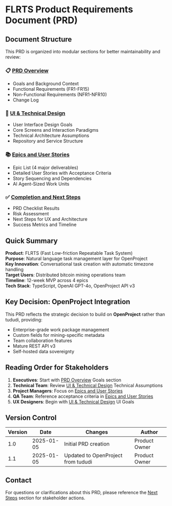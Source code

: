 # FLRTS Product Requirements Document (PRD)

## Document Structure

This PRD is organized into modular sections for better maintainability and review:

### 📋 [PRD Overview](./prd-overview.md)

- Goals and Background Context
- Functional Requirements (FR1-FR15)
- Non-Functional Requirements (NFR1-NFR10)
- Change Log

### 🎨 [UI & Technical Design](./prd-ui-technical.md)

- User Interface Design Goals
- Core Screens and Interaction Paradigms
- Technical Architecture Assumptions
- Repository and Service Structure

### 📚 [Epics and User Stories](./prd-epics.md)

- Epic List (4 major deliverables)
- Detailed User Stories with Acceptance Criteria
- Story Sequencing and Dependencies
- AI Agent-Sized Work Units

### ✅ [Completion and Next Steps](./prd-completion.md)

- PRD Checklist Results
- Risk Assessment
- Next Steps for UX and Architecture
- Success Metrics and Timeline

## Quick Summary

**Product**: FLRTS (Fast Low-friction Repeatable Task System)  
**Purpose**: Natural language task management layer for OpenProject  
**Key Innovation**: Conversational task creation with automatic timezone handling  
**Target Users**: Distributed bitcoin mining operations team  
**Timeline**: 12-week MVP across 4 epics  
**Tech Stack**: TypeScript, OpenAI GPT-4o, OpenProject API v3  

## Key Decision: OpenProject Integration

This PRD reflects the strategic decision to build on **OpenProject** rather than tududi, providing:

- Enterprise-grade work package management
- Custom fields for mining-specific metadata  
- Team collaboration features
- Mature REST API v3
- Self-hosted data sovereignty

## Reading Order for Stakeholders

1. **Executives**: Start with [PRD Overview](./prd-overview.md) Goals section
2. **Technical Team**: Review [UI & Technical Design](./prd-ui-technical.md) Technical Assumptions
3. **Project Managers**: Focus on [Epics and User Stories](./prd-epics.md)
4. **QA Team**: Reference acceptance criteria in [Epics and User Stories](./prd-epics.md)
5. **UX Designers**: Begin with [UI & Technical Design](./prd-ui-technical.md) UI Goals

## Version Control

| Version | Date | Changes | Author |
|---------|------|---------|--------|
| 1.0 | 2025-01-05 | Initial PRD creation | Product Owner |
| 1.1 | 2025-01-05 | Updated to OpenProject from tududi | Product Owner |

## Contact

For questions or clarifications about this PRD, please reference the [Next Steps](./prd-completion.md) section for stakeholder actions.
